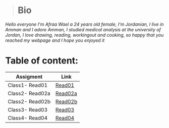 ># **Bio**
_Hello everyone I'm Afraa Wael a 24 years old female, I'm Jordanian, I live in Amman and I adore Amman, I studied medical analysis at the university of Jordan, I love drawing, reading, workingout and cooking, so happy that you reached my webpage and I hope you enjoyed it_ 

# Table of content: 
| Assigment  |Link  |
| --------  | --------  |
|Class1- Read01   | [Read01](Read01)   |
|Class2- Read02a  | [Read02a](Read02a) |
|Class2- Read02b  | [Read02b](Read02b) | 
|Class3- Read03   | [Read03](Read03)   | 
|Class4- Read04   | [Read04](Read04)   |


